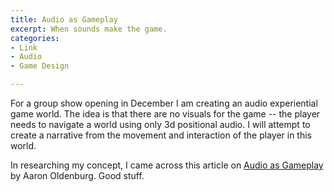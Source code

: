```yaml
---
title: Audio as Gameplay
excerpt: When sounds make the game.
categories:
- Link
- Audio
- Game Design

---
```

For a group show opening in December I am creating an audio experiential game world. The idea is that there are no visuals for the game -- the player needs to navigate a world using only 3d positional audio. I will attempt to create a narrative from the movement and interaction of the player in this world.

In researching my concept, I came across this article on [Audio as Gameplay](http://gamestudies.org/1301/articles/oldenburg_sonic_mechanics) by Aaron Oldenburg. Good stuff.